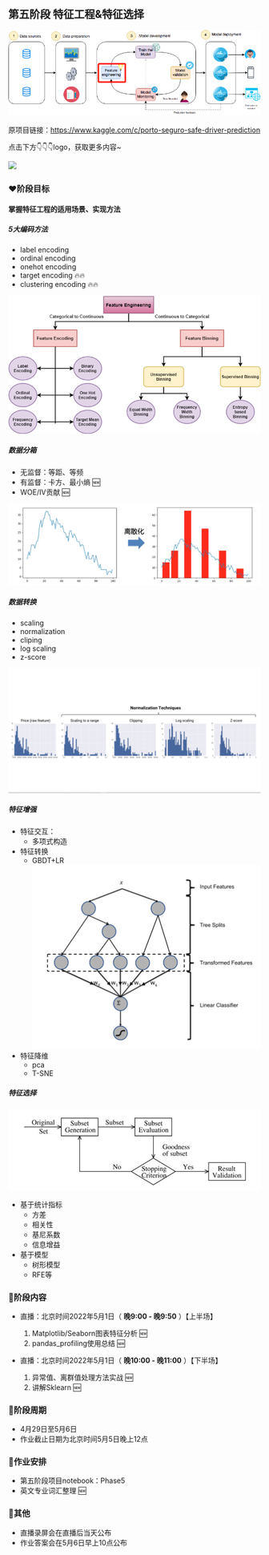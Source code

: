 ## 第五阶段 特征工程&特征选择

![输入图片说明](../../pic/feat_eng.png)

原项目链接：https://www.kaggle.com/c/porto-seguro-safe-driver-prediction

点击下方👇👇👇logo，获取更多内容~

<a href='https://mp.weixin.qq.com/mp/appmsgalbum?__biz=Mzg2OTU4NzI3NQ==&action=getalbum&album_id=1764511202329624577#wechat_redirect'> 
<img src='https://gitee.com/gzjzg/WhaleDataScienceProject/raw/master/pic/project_logo.jpg'/></a>

### ❤️阶段目标

#### 掌握特征工程的适用场景、实现方法

##### 5大编码方法

- label encoding
- ordinal encoding
- onehot encoding
- target encoding  🔥🔥
- clustering encoding  🔥🔥

![输入图片说明](../../pic/feat_enc.png)

##### 数据分箱

- 无监督：等距、等频
- 有监督：卡方、最小熵  🆕
- WOE/IV贡献 🆕


![输入图片说明](../../pic/data_discrete.png)

##### 数据转换

- scaling
- normalization
- cliping
- log scaling
- z-score


![输入图片说明](../../pic/scale.png)


##### 特征增强
- 特征交互：
    - 多项式构造
- 特征转换
    - GBDT+LR
    ![输入图片说明](../../pic/GBDT_LR.png)
- 特征降维
    - pca
    - T-SNE



##### 特征选择

![输入图片说明](../../pic/feat_select.png)

- 基于统计指标
    - 方差
    - 相关性
    - 基尼系数
    - 信息增益
- 基于模型
    - 树形模型
    - RFE等
 
### 💛阶段内容   

- 直播：北京时间2022年5月1日（ **晚9:00 - 晚9:50** ）【上半场】 
    1. Matplotlib/Seaborn图表特征分析 🆕
    2. pandas_profiling使用总结 🆕


- 直播：北京时间2022年5月1日（ **晚10:00 - 晚11:00** ）【下半场】
    1. 异常值、离群值处理方法实战 🆕
    2. 讲解Sklearn 🆕

### 💚阶段周期


- 4月29日至5月6日
- 作业截止日期为北京时间5月5日晚上12点


### 💙作业安排


- 第五阶段项目notebook：Phase5
- 英文专业词汇整理 🆕


### 💜其他


- 直播录屏会在直播后当天公布
- 作业答案会在5月6日早上10点公布
